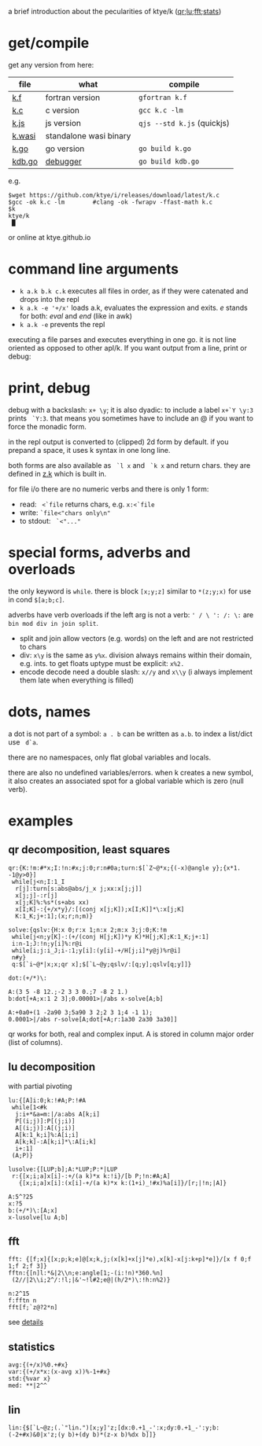 a brief introduction about the pecularities of ktye/k  ([qr](#qr-decomposition-least-squares);[lu](#lu-decomposition);[fft](#fft);[stats](#statistics))

# get/compile
get any version from here:

|file|what|compile|
|---|---|---|
[k.f](https://github.com/ktye/i/releases/download/latest/k.f)|fortran version|`gfortran k.f`|
[k.c](https://github.com/ktye/i/releases/download/latest/k.c)|c version|`gcc k.c -lm`|
[k.js](https://github.com/ktye/i/releases/download/latest/k.js)|js version|`qjs --std k.js` (quickjs)|
[k.wasi](https://github.com/ktye/i/releases/download/latest/k.wasi)|standalone wasi binary||
[k.go](https://github.com/ktye/i/releases/download/latest/k.go)|go version|`go build k.go`|
[kdb.go](https://github.com/ktye/i/releases/download/latest/kdb.go)|[debugger](d)|`go build kdb.go`|

e.g.
```
$wget https://github.com/ktye/i/releases/download/latest/k.c
$gcc -ok k.c -lm        #clang -ok -fwrapv -ffast-math k.c
$k
ktye/k
 █
```

or online at ktye.github.io

# command line arguments
- `k a.k b.k c.k` executes all files in order, as if they were catenated and drops into the repl
- `k a.k -e '+/x'` loads a.k, evaluates the expression and exits. *e* stands for both: *eval* and *end* (like in awk)
- `k a.k -e` prevents the repl

executing a file parses and executes everything in one go. it is not line oriented as opposed to other apl/k.
If you want output from a line, print or debug:

# print, debug
debug with a backslash: `x+ \y`; it is also dyadic: to include a label ``x+`Y \y:3`` prints `` `Y:3``.
that means you sometimes have to include an @ if you want to force the monadic form.

in the repl output is converted to (clipped) 2d form by default.
if you prepand a space, it uses k syntax in one long line.

both forms are also available as `` `l x`` and `` `k x`` and return chars.
they are defined in [z.k](z.k) which is built in.

for file i/o there are no numeric verbs and there is only 1 form:
- read: `` <`file`` returns chars, e.g. ``x:<`file``
- write: `` `file<"chars only\n" ``
- to stdout: `` `<"..."``


# special forms, adverbs and overloads
the only keyword is `while`. there is block `[x;y;z]` similar to `*(z;y;x)` for use in cond `$[a;b;c]`.

adverbs have verb overloads if the left arg is not a verb: `' / \ ': /: \:` are `bin mod div in join split`.
- split and join allow vectors (e.g. words) on the left and are not restricted to chars
- div: `x\y` is the same as `y%x`. division always remains within their domain, e.g. ints. to get floats uptype must be explicit: `x%2.`
- encode decode need a double slash: `x//y` and `x\\y` (i always implement them late when everything is filled)


# dots, names
a dot is not part of a symbol: `a . b` can be written as `a.b`. to index a list/dict use `` d`a``.

there are no namespaces, only flat global variables and locals.

there are also no undefined variables/errors. when k creates a new symbol, it also creates an associated spot for a global variable which is zero (null verb).

# examples

## qr decomposition, least squares
```
qr:{K:!m:#*x;I:!n:#x;j:0;r:n#0a;turn:$[`Z~@*x;{(-x)@angle y};{x*1. -1@y>0}]
 while[j<n;I:1_I
  r[j]:turn[s:abs@abs/j_x j;xx:x[j;j]]
  x[j;j]-:r[j]
  x[j;K]%:%s*(s+abs xx)
  x[I;K]-:{+/x*y}/:[(conj x[j;K]);x[I;K]]*\:x[j;K]
  K:1_K;j+:1];(x;r;n;m)}

solve:{qslv:{H:x 0;r:x 1;n:x 2;m:x 3;j:0;K:!m
 while[j<n;y[K]-:(+/(conj H[j;K])*y K)*H[j;K];K:1_K;j+:1]
 i:n-1;J:!n;y[i]%:r@i
 while[i;j:i_J;i-:1;y[i]:(y[i]-+/H[j;i]*y@j)%r@i]
 n#y}
 q:$[`i~@*|x;x;qr x];$[`L~@y;qslv/:[q;y];qslv[q;y]]}

dot:(+/*)\:

A:(3 5 -8 12.;-2 3 3 0.;7 -8 2 1.)
b:dot[+A;x:1 2 3];0.00001>|/abs x-solve[A;b]

A:+0a0+(1 -2a90 3;5a90 3 2;2 3 1;4 -1 1);
0.0001>|/abs r-solve[A;dot[+A;r:1a30 2a30 3a30]]
```
qr works for both, real and complex input. A is stored in column major order (list of columns).

## lu decomposition
with partial pivoting
```
lu:{[A]i:0;k:!#A;P:!#A
 while[1<#k
  j:i+*&a=m:|/a:abs A[k;i]
  P[(i;j)]:P[(j;i)]
  A[(i;j)]:A[(j;i)]
  A[k:1_k;i]%:A[i;i]
  A[k;k]-:A[k;i]*\:A[i;k]
  i+:1]
 (A;P)}

lusolve:{[LUP;b];A:*LUP;P:*|LUP
 r:{[x;i;a]x[i]-:+/(a k)*x k:!i}/[b P;!n:#A;A]
   {[x;i;a]x[i]:(x[i]-+/(a k)*x k:(1+i)_!#x)%a[i]}/[r;|!n;|A]}

A:5^?25
x:?5
b:(+/*)\:[A;x]
x-lusolve[lu A;b]
```

## fft
```
fft: {[f;x]{[x;p;k;e]@[x;k,j;(x[k]+x[j]*e),x[k]-x[j:k+p]*e]}/[x f 0;f 1;f 2;f 3]}
fftn:{[n]l:*&|2\\n;e:angle[1;-(i:!n)*360.%n]
 (2//|2\\i;2^/:!l;|&'~!l#2;e@|(h/2*)\:!h:n%2)}

n:2^15
f:fftn n
fft[f;`z@?2*n]
```
see [details](https://github.com/ktye/i/tree/master/%2B/mat/fft)

## statistics
```
avg:{(+/x)%0.+#x}
var:{(+/x*x:(x-avg x))%-1+#x}
std:{%var x}
med: **|2^^
```

## lin
```
lin:{$[`L~@z;(.`"lin.")[x;y]'z;[dx:0.+1_-':x;dy:0.+1_-':y;b:(-2+#x)&0|x'z;(y b)+(dy b)*(z-x b)%dx b]]}
```
